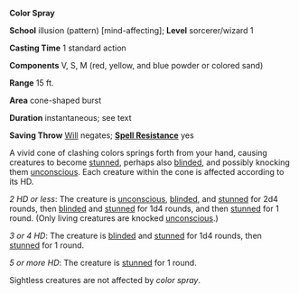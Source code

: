  **Color Spray**

**School** illusion (pattern) [mind-affecting]; **Level** sorcerer/wizard 1

**Casting Time** 1 standard action

**Components** V, S, M (red, yellow, and blue powder or colored sand)

**Range** 15 ft.

**Area** cone-shaped burst

**Duration** instantaneous; see text

**Saving Throw** [Will](../combat.md#_will) negates; **[Spell Resistance](../glossary.md#_spell-resistance)** yes

A vivid cone of clashing colors springs forth from your hand, causing creatures to become [stunned](../glossary.md#_stunned), perhaps also [blinded](../glossary.md#_blinded), and possibly knocking them [unconscious](../glossary.md#_unconscious). Each creature within the cone is affected according to its HD.

_2 HD or less_: The creature is [unconscious](../glossary.md#_unconscious), [blinded](../glossary.md#_blinded), and [stunned](../glossary.md#_stunned) for 2d4 rounds, then [blinded](../glossary.md#_blinded) and [stunned](../glossary.md#_stunned) for 1d4 rounds, and then [stunned](../glossary.md#_stunned) for 1 round. (Only living creatures are knocked [unconscious](../glossary.md#_unconscious).)

_3 or 4 HD_: The creature is [blinded](../glossary.md#_blinded) and [stunned](../glossary.md#_stunned) for 1d4 rounds, then [stunned](../glossary.md#_stunned) for 1 round.

_5 or more HD_: The creature is [stunned](../glossary.md#_stunned) for 1 round.

Sightless creatures are not affected by _color spray_.

